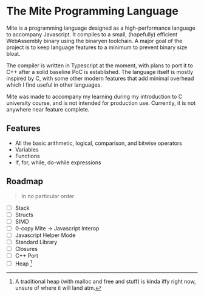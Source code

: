 # The Mite Programming Language

Mite is a programming language designed as a high-performance language to accompany Javascript. It compiles to a small, (hopefully) efficient WebAssembly binary using the binaryen toolchain. A major goal of the project is to keep language features to a minimum to prevent binary size bloat.

The compiler is written in Typescript at the moment, with plans to port it to C++ after a solid baseline PoC is established. The language itself is mostly inspired by C, with some other modern features that add minimal overhead which I find useful in other languages.

Mite was made to accompany my learning during my introduction to C university course, and is not intended for production use. Currently, it is not anywhere near feature complete.

## Features

- All the basic arithmetic, logical, comparison, and bitwise operators
- Variables
- Functions
- If, for, while, do-while expressions

## Roadmap
> In no particular order

- [ ] Stack
- [ ] Structs
- [ ] SIMD
- [ ] 0-copy Mite -> Javascript Interop
- [ ] Javascript Helper Mode
- [ ] Standard Library
- [ ] Closures
- [ ] C++ Port
- [ ] Heap [^1]

[^1]: A traditional heap (with malloc and free and stuff) is kinda iffy right now, unsure of where it will land atm.
